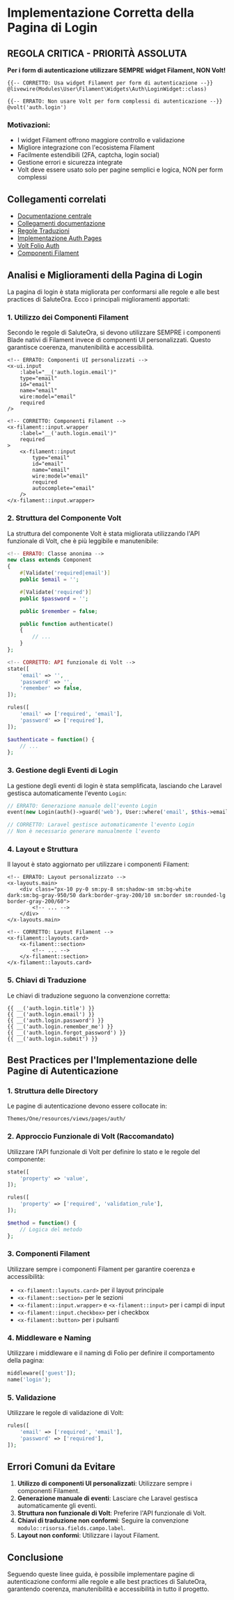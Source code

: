 # Implementazione Corretta della Pagina di Login 

## REGOLA CRITICA - PRIORITÀ ASSOLUTA

**Per i form di autenticazione utilizzare SEMPRE widget Filament, NON Volt!**

```blade
{{-- CORRETTO: Usa widget Filament per form di autenticazione --}}
@livewire(Modules\User\Filament\Widgets\Auth\LoginWidget::class)

{{-- ERRATO: Non usare Volt per form complessi di autenticazione --}}
@volt('auth.login')
```

### Motivazioni:
- I widget Filament offrono maggiore controllo e validazione
- Migliore integrazione con l'ecosistema Filament
- Facilmente estendibili (2FA, captcha, login social)
- Gestione errori e sicurezza integrate
- Volt deve essere usato solo per pagine semplici e logica, NON per form complessi

## Collegamenti correlati
- [Documentazione centrale](/docs/README.md)
- [Collegamenti documentazione](/docs/collegamenti-documentazione.md)
- [Regole Traduzioni](/laravel/Modules/Lang/docs/TRANSLATION_KEYS_RULES.md)
- [Implementazione Auth Pages](/laravel/Modules/User/docs/AUTH_PAGES_IMPLEMENTATION.md)
- [Volt Folio Auth](/laravel/Modules/User/docs/VOLT_FOLIO_AUTH_IMPLEMENTATION.md)
- [Componenti Filament](/docs/rules/filament-components.md)

## Analisi e Miglioramenti della Pagina di Login

La pagina di login è stata migliorata per conformarsi alle regole e alle best practices di SaluteOra. Ecco i principali miglioramenti apportati:

### 1. Utilizzo dei Componenti Filament

Secondo le regole di SaluteOra, si devono utilizzare SEMPRE i componenti Blade nativi di Filament invece di componenti UI personalizzati. Questo garantisce coerenza, manutenibilità e accessibilità.

```blade
<!-- ERRATO: Componenti UI personalizzati -->
<x-ui.input
    :label="__('auth.login.email')"
    type="email"
    id="email"
    name="email"
    wire:model="email"
    required
/>

<!-- CORRETTO: Componenti Filament -->
<x-filament::input.wrapper
    :label="__('auth.login.email')"
    required
>
    <x-filament::input 
        type="email"
        id="email"
        name="email"
        wire:model="email"
        required
        autocomplete="email"
    />
</x-filament::input.wrapper>
```

### 2. Struttura del Componente Volt

La struttura del componente Volt è stata migliorata utilizzando l'API funzionale di Volt, che è più leggibile e manutenibile:

```php
<!-- ERRATO: Classe anonima -->
new class extends Component
{
    #[Validate('required|email')]
    public $email = '';

    #[Validate('required')]
    public $password = '';

    public $remember = false;

    public function authenticate()
    {
        // ...
    }
};

<!-- CORRETTO: API funzionale di Volt -->
state([
    'email' => '',
    'password' => '',
    'remember' => false,
]);

rules([
    'email' => ['required', 'email'],
    'password' => ['required'],
]);

$authenticate = function() {
    // ...
};
```

### 3. Gestione degli Eventi di Login

La gestione degli eventi di login è stata semplificata, lasciando che Laravel gestisca automaticamente l'evento `Login`:

```php
// ERRATO: Generazione manuale dell'evento Login
event(new Login(auth()->guard('web'), User::where('email', $this->email)->first(), $this->remember));

// CORRETTO: Laravel gestisce automaticamente l'evento Login
// Non è necessario generare manualmente l'evento
```

### 4. Layout e Struttura

Il layout è stato aggiornato per utilizzare i componenti Filament:

```blade
<!-- ERRATO: Layout personalizzato -->
<x-layouts.main>
    <div class="px-10 py-0 sm:py-8 sm:shadow-sm sm:bg-white dark:sm:bg-gray-950/50 dark:border-gray-200/10 sm:border sm:rounded-lg border-gray-200/60">
        <!-- ... -->
    </div>
</x-layouts.main>

<!-- CORRETTO: Layout Filament -->
<x-filament::layouts.card>
    <x-filament::section>
        <!-- ... -->
    </x-filament::section>
</x-filament::layouts.card>
```

### 5. Chiavi di Traduzione

Le chiavi di traduzione seguono la convenzione corretta:

```blade
{{ __('auth.login.title') }}
{{ __('auth.login.email') }}
{{ __('auth.login.password') }}
{{ __('auth.login.remember_me') }}
{{ __('auth.login.forgot_password') }}
{{ __('auth.login.submit') }}
```

## Best Practices per l'Implementazione delle Pagine di Autenticazione

### 1. Struttura delle Directory

Le pagine di autenticazione devono essere collocate in:
```
Themes/One/resources/views/pages/auth/
```

### 2. Approccio Funzionale di Volt (Raccomandato)

Utilizzare l'API funzionale di Volt per definire lo stato e le regole del componente:

```php
state([
    'property' => 'value',
]);

rules([
    'property' => ['required', 'validation_rule'],
]);

$method = function() {
    // Logica del metodo
};
```

### 3. Componenti Filament

Utilizzare sempre i componenti Filament per garantire coerenza e accessibilità:

- `<x-filament::layouts.card>` per il layout principale
- `<x-filament::section>` per le sezioni
- `<x-filament::input.wrapper>` e `<x-filament::input>` per i campi di input
- `<x-filament::input.checkbox>` per i checkbox
- `<x-filament::button>` per i pulsanti

### 4. Middleware e Naming

Utilizzare i middleware e il naming di Folio per definire il comportamento della pagina:

```php
middleware(['guest']);
name('login');
```

### 5. Validazione

Utilizzare le regole di validazione di Volt:

```php
rules([
    'email' => ['required', 'email'],
    'password' => ['required'],
]);
```

## Errori Comuni da Evitare

1. **Utilizzo di componenti UI personalizzati**: Utilizzare sempre i componenti Filament.
2. **Generazione manuale di eventi**: Lasciare che Laravel gestisca automaticamente gli eventi.
3. **Struttura non funzionale di Volt**: Preferire l'API funzionale di Volt.
4. **Chiavi di traduzione non conformi**: Seguire la convenzione `modulo::risorsa.fields.campo.label`.
5. **Layout non conformi**: Utilizzare i layout Filament.

## Conclusione

Seguendo queste linee guida, è possibile implementare pagine di autenticazione conformi alle regole e alle best practices di SaluteOra, garantendo coerenza, manutenibilità e accessibilità in tutto il progetto.
